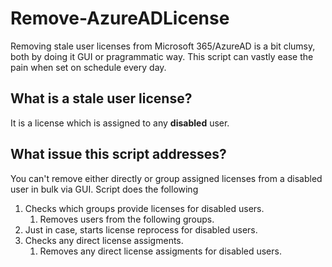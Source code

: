 # Remove-AzureADLicense

Removing stale user licenses from Microsoft 365/AzureAD is a bit clumsy, both by doing it GUI or pragrammatic way.
This script can vastly ease the pain when set on schedule every day.

## What is a stale user license?
It is a license which is assigned to any **disabled** user.

## What issue this script addresses?
You can't remove either directly or group assigned licenses from a disabled user in bulk via GUI.
Script does the following

1. Checks which groups provide licenses for disabled users.
    1. Removes users from the following groups.
2. Just in case, starts license reprocess for disabled users.
3. Checks any direct license assigments.
    1. Removes any direct license assigments for disabled users.
